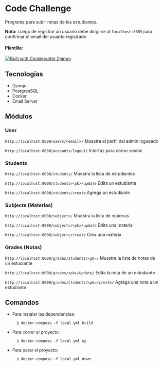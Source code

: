 # Code Challenge

Programa para subir notas de los estudiantes.

**Nota:** Luego de registrar un usuario debe dirigirse al `localhost:8085` para confirmar el email del usuario registrado.

#### Plantilla:

[![Built with Cookiecutter Django](https://img.shields.io/badge/built%20with-Cookiecutter%20Django-ff69b4.svg?logo=cookiecutter)](https://github.com/cookiecutter/cookiecutter-django/)

## Tecnologías

* Django
* PostgresSQL
* Docker
* Email Server

## Módulos

### User
`http://localhost:8000/users/<email>/` Muestra el perfil del admin logueado

`http://localhost:8000/accounts/logout/` Interfaz para cerrar sesión


### Students
`http://localhost:8000/students/` Muestra la lista de estudiantes

`http://localhost:8000/students/<pk>/update` Edita un estudiante

`http://localhost:8000/students/create` Agrega un estudiante

### Subjects (Materias)
`http://localhost:8000/subjects/` Muestra la lista de materias

`http://localhost:8000/subjects/<pk>/update` Edita una materia

`http://localhost:8000/subjects/create` Crea una materia

### Grades (Notas)
`http://localhost:8000/grades/students/<pk>/` Muestra la lista de notas de un estudiante

`http://localhost:8000/grades/<pk>/update/` Edita la nota de un estudiante

`http://localhost:8000/grades/students/<pk>/create/` Agrega una nota a un estudiante

## Comandos
- Para instalar las dependencias:

        $ docker-compose -f local.yml build


- Para correr el proyecto:

        $ docker-compose -f local.yml up

- Para parar el proyecto:

        $ docker-compose -f local.yml down

